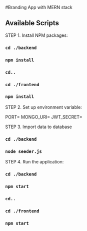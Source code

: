 #Branding App with MERN stack


## Available Scripts

STEP 1. Install NPM packages:

### `cd ./backend`
### `npm install`
### `cd..`
### `cd ./frontend`
### `npm install`

STEP 2. Set up environment variable:

PORT=
MONGO_URI=
JWT_SECRET=


STEP 3. Import data to database
### `cd ./backend`
### `node seeder.js`

STEP 4. Run the application:
### `cd ./backend`
### `npm start`
### `cd..`
### `cd ./frontend`
### `npm start`



